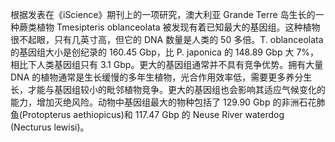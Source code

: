 根据发表在《iScience》期刊上的一项研究，澳大利亚 Grande Terre 岛生长的一种蕨类植物 Tmesipteris oblanceolata 被发现有着已知最大的基因组。这种植物很不起眼，只有几英寸高，但它的 DNA 数量是人类的 50 多倍。T. oblanceolata 的基因组大小是创纪录的 160.45 Gbp，比 P. japonica 的 148.89 Gbp 大 7%，相比下人类基因组只有 3.1 Gbp。更大的基因组通常并不具有竞争优势。拥有大量 DNA 的植物通常是生长缓慢的多年生植物，光合作用效率低，需要更多养分生长，才能与基因组较小的毗邻植物竞争。更大的基因组也会影响其适应气候变化的能力，增加灭绝风险。动物中基因组最大的物种包括了 129.90 Gbp 的非洲石花肺鱼(Protopterus aethiopicus)和 117.47 Gbp 的 Neuse River waterdog (Necturus lewisi)。